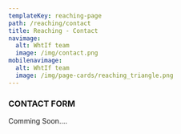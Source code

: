 ```yaml
---
templateKey: reaching-page
path: /reaching/contact
title: Reaching - Contact
navimage:
  alt: WhtIf team
  image: /img/contact.png
mobilenavimage:
  alt: WhtIf team
  image: /img/page-cards/reaching_triangle.png
---
```


### CONTACT FORM

Comming Soon....
